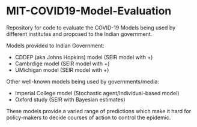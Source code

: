 # MIT-COVID19-Model-Evaluation

Repository for code to evaluate the COVID-19 Models being used by different institutes and proposed to the Indian government. 

Models provided to Indian Government: 
* CDDEP (aka Johns Hopkins) model (SEIR model with +)
* Cambrdige model (SEIR model with +)  
* UMichigan model (SEIR model with +)

Other well-known models being used by governments/media:
* Imperial College model (Stochastic agent/Individual-based model)
* Oxford study (SEIR with Bayesian estimates)

These models provide a varied range of predictions which make it hard for policy-makers to decide courses of action to control the epidemic.
